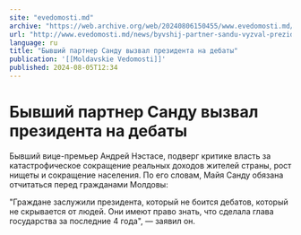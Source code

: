 ```yaml
---
site: "evedomosti.md"
archive: "https://web.archive.org/web/20240806150455/www.evedomosti.md/news/byvshij-partner-sandu-vyzval-prezidenta-na-debaty"
url: "http://www.evedomosti.md/news/byvshij-partner-sandu-vyzval-prezidenta-na-debaty"
language: ru
title: "Бывший партнер Санду вызвал президента на дебаты"
publication: '[[Moldavskie Vedomosti]]'
published: 2024-08-05T12:34
---
```


# Бывший партнер Санду вызвал президента на дебаты

Бывший вице-премьер Андрей Нэстасе, подверг критике власть за катастрофическое сокращение реальных доходов жителей страны, рост нищеты и сокращение населения. По его словам, Майя Санду обязана отчитаться перед гражданами Молдовы:

"Граждане заслужили президента, который не боится дебатов, который не скрывается от людей. Они имеют право знать, что сделала глава государства за последние 4 года", — заявил он. 
